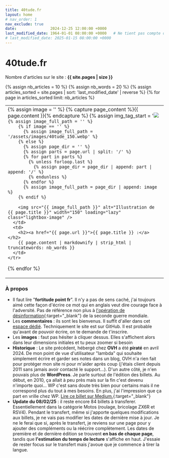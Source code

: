 ```yaml
---
title: 40tude.fr
layout: home
# nav_order: 1
nav_exclude: true
date:               2024-12-25 12:00:00 +0000
last_modified_date: 1964-01-01 08:00:00 +0000   # Ne tient pas compte de cette page dans les pages récemment mises à jour
# last_modified_date: 2025-01-15 08:00:00 +0000
---
```



# 40tude.fr 

Nombre d'articles sur le site : **{{ site.pages | size }}**

<table>
  <tbody>
  {% assign nb_articles = 10 %}
  {% assign nb_words = 20 %}
  {% assign articles_sorted = site.pages | sort: 'last_modified_date' | reverse %}
  {% for page in articles_sorted limit: nb_articles %}
    <tr>
      <td>
        {% assign image = '' %}
        {% capture page_content %}{{ page.content }}{% endcapture %}
        {% assign img_tag_start = '<img src="' %}
        {% assign parts = page_content | split: img_tag_start %}
        {% if parts.size > 1 %}
          {% assign img_part = parts[1] %}
          {% assign image = img_part | split: '"' | first %}
        {% endif %}

        {% assign image_full_path = '' %}
        {% if image == '' %}
          {% assign image_full_path = '/assets/images/40tude_150.webp' %}
        {% else %}
          {% assign page_dir = '' %}
          {% assign parts = page.url | split: '/' %}
          {% for part in parts %}
            {% unless forloop.last %}
              {% assign page_dir = page_dir | append: part | append: '/' %}
            {% endunless %}
          {% endfor %}
          {% assign image_full_path = page_dir | append: image %}
        {% endif %}

        <img src="{{ image_full_path }}" alt="Illustration de {{ page.title }}" width="150" loading="lazy" class="lightbox-image" />
      </td>
      <td>
        <h2><a href="{{ page.url }}">{{ page.title }} :</a></h2>
        {{ page.content | markdownify | strip_html | truncatewords: nb_words }}
      </td>
    </tr>
  {% endfor %}
  </tbody>
</table>





### À propos  
* Il faut lire "**fortitude point fr**". Il n'y a pas de sens caché, j'ai toujours aimé cette façon d'écrire ce mot qui en anglais veut dire courage face à l'adversité. Pas de référence non plus à [l'opération de désinformation](https://fr.wikipedia.org/wiki/Op%C3%A9ration_Fortitude){:target="_blank"} de la seconde guerre mondiale.  
* Les **commentaires** : ils sont les bienvenus. Il suffit d'aller dans cet [espace dédié](https://github.com/40tude/40tude.github.io/discussions). Techniquement le site est sur GitHub. Il est probable qu'avant de pouvoir écrire, on te demande de t'inscrire. 
* Les **images** : faut pas hésiter à cliquer dessus. Elles s'affichent alors dans leur dimensions initiales et tu peux zoomer si besoin    
* **Historique** : Le site précédent, hébergé chez **OVH** a été **piraté** en avril 2024. De mon point de vue d'utilisateur "lambda" qui souhaite simplement écrire et garder ses notes dans un blog, OVH n'a rien fait pour protéger mon site ni pour m'aider après coup (j'étais client depuis 2011 sans jamais avoir contacté le support...). D'un autre côté, je n'en pouvais plus de **WordPress**. Je parle surtout de l'édition des billets. Au début, en 2010, ça allait à peu près mais sur la fin c'est devenu n'importe quoi...  WP c'est sans doute très bien pour certains mais il ne correspond plus du tout à mes besoins. En plus, j'ai l'impression que ça part en vrille chez WP. [Lire ce billet sur Medium.](https://medium.com/notes-and-theories/this-man-controls-40-of-the-internet-and-its-a-problem-1b37a66e6185){:target="_blank"}
* **Update du 08/02/25** : il reste encore 84 billets à transferer. Essentiellement dans la catégorie Motos (roulage, bricolage ZX6R et RSV4). Pendant le transfert, même si j'apporte quelques modifications aux billets, je ne vais pas modifier les dates de dernière mise à jour. Je ne le ferai que si, après le transfert, je reviens sur une page pour y ajouter des compléments ou la réécrire complètement. Les dates de première et de dernière édition se trouvent **en bas de chaque page**, tandis que **l'estimation du temps de lecture** s'affiche en haut. J'essaie de rester focus sur le transfert mais j'avoue que je commence à tirer la langue.